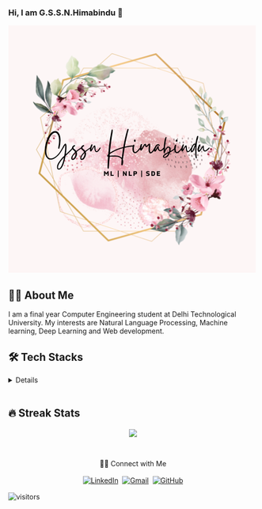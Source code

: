 ### Hi, I am G.S.S.N.Himabindu 👋
<img src="/about-image.png" position="center">
<p align="center">
<!--  <a href="https://github.com/himabindugssn/readme-typing-svg"><img src="https://readme-typing-svg.herokuapp.com/?lines="></a> -->
</p>

## :woman_technologist: About Me 
I am a final year Computer Engineering student at Delhi Technological University. My interests are Natural Language Processing, Machine learning, Deep Learning and Web development.

## 🛠 Tech Stacks

<details> 
  
### Languages

![C](https://img.shields.io/badge/c-%2300599C.svg?style=for-the-badge&logo=c&logoColor=white)
![C#](https://img.shields.io/badge/c%23-%23239120.svg?style=for-the-badge&logo=c-sharp&logoColor=white)
![C++](https://img.shields.io/badge/c++-%2300599C.svg?style=for-the-badge&logo=c%2B%2B&logoColor=white)
![HTML5](https://img.shields.io/badge/html5-%23E34F26.svg?style=for-the-badge&logo=html5&logoColor=white)
![JavaScript](https://img.shields.io/badge/javascript-%23323330.svg?style=for-the-badge&logo=javascript&logoColor=%23F7DF1E)
![LaTeX](https://img.shields.io/badge/latex-%23008080.svg?style=for-the-badge&logo=latex&logoColor=white)
![Markdown](https://img.shields.io/badge/markdown-%23000000.svg?style=for-the-badge&logo=markdown&logoColor=white)
![Python](https://img.shields.io/badge/python-3670A0?style=for-the-badge&logo=python&logoColor=ffdd54)

### Frameworks, Platforms and Libraries
![Bootstrap](https://img.shields.io/badge/bootstrap-%23563D7C.svg?style=for-the-badge&logo=bootstrap&logoColor=white)
![Express.js](https://img.shields.io/badge/express.js-%23404d59.svg?style=for-the-badge&logo=express&logoColor=%2361DAFB)
![Flask](https://img.shields.io/badge/flask-%23000.svg?style=for-the-badge&logo=flask&logoColor=white)
![NodeJS](https://img.shields.io/badge/node.js-6DA55F?style=for-the-badge&logo=node.js&logoColor=white)
![React](https://img.shields.io/badge/react-%2320232a.svg?style=for-the-badge&logo=react&logoColor=%2361DAFB)

### Design
![Canva](https://img.shields.io/badge/Canva-%2300C4CC.svg?style=for-the-badge&logo=Canva&logoColor=white)
![Adobe XD](https://img.shields.io/badge/Adobe%20XD-470137?style=for-the-badge&logo=Adobe%20XD&logoColor=#FF61F6)

### IDEs/Editors
![Jupyter Notebook](https://img.shields.io/badge/jupyter-%23FA0F00.svg?style=for-the-badge&logo=jupyter&logoColor=white)
![PyCharm](https://img.shields.io/badge/pycharm-143?style=for-the-badge&logo=pycharm&logoColor=black&color=black&labelColor=green)
![NetBeans IDE](https://img.shields.io/badge/NetBeansIDE-1B6AC6.svg?style=for-the-badge&logo=apache-netbeans-ide&logoColor=white)
![Sublime Text](https://img.shields.io/badge/sublime_text-%23575757.svg?style=for-the-badge&logo=sublime-text&logoColor=important)
![Visual Studio Code](https://img.shields.io/badge/Visual%20Studio%20Code-0078d7.svg?style=for-the-badge&logo=visual-studio-code&logoColor=white)
![Xcode](https://img.shields.io/badge/Xcode-007ACC?style=for-the-badge&logo=Xcode&logoColor=white)


### Version Control
![Git](https://img.shields.io/badge/git-%23F05033.svg?style=for-the-badge&logo=git&logoColor=white)
![GitHub](https://img.shields.io/badge/github-%23121011.svg?style=for-the-badge&logo=github&logoColor=white)

### Databases
![MongoDB](https://img.shields.io/badge/MongoDB-%234ea94b.svg?style=for-the-badge&logo=mongodb&logoColor=white)
![MySQL](https://img.shields.io/badge/mysql-%2300f.svg?style=for-the-badge&logo=mysql&logoColor=white)

### Hosting
![AWS](https://img.shields.io/badge/AWS-%23FF9900.svg?style=for-the-badge&logo=amazon-aws&logoColor=white)
![Heroku](https://img.shields.io/badge/heroku-%23430098.svg?style=for-the-badge&logo=heroku&logoColor=white)

### ML & DL 
![Keras](https://img.shields.io/badge/Keras-%23D00000.svg?style=for-the-badge&logo=Keras&logoColor=white)
![NumPy](https://img.shields.io/badge/numpy-%23013243.svg?style=for-the-badge&logo=numpy&logoColor=white)
![Pandas](https://img.shields.io/badge/pandas-%23150458.svg?style=for-the-badge&logo=pandas&logoColor=white)
![scikit-learn](https://img.shields.io/badge/scikit--learn-%23F7931E.svg?style=for-the-badge&logo=scikit-learn&logoColor=white)
![SciPy](https://img.shields.io/badge/SciPy-%230C55A5.svg?style=for-the-badge&logo=scipy&logoColor=%white)
![TensorFlow](https://img.shields.io/badge/TensorFlow-%23FF6F00.svg?style=for-the-badge&logo=TensorFlow&logoColor=white)
</details>

<br/>

<p>

<!-- ## 📝 Recent Projects

#### [ NLP Project: Using Reviews to Predict Company Ratings ](https://)<br>
NLP Project to predict review/company ratings from the text of Glassdoor reviews with various models tested including KNN, random forest, XGBoost, and Lightgbm among others. Data webscrapped from Glassdoor using Selenium.<br>
Libraries Utilized: Numpy, Pandas, Matplotlib, Seaborn, Statsmodels, Sklearn, NLTK, XGBoost, Selenium

#### [ A Time Series of CO2 Level Predictions: ](https:)<br>
A study of CO2 emission averages using machine learning prediction models ARMA, ARIMA, and SARIMA to predict CO2 levels in the coming years. Data was sourced from NOAA and based on weekly average measurements. I hope to use this to highlight the need for further conservation efforts.<br>
Libraries Utilized: Numpy, Pandas, Matplotlib, Seaborn, Statsmodels, Sklearn, PMDARIMA  
   
#### [ Using Dating Profiles to Predict Occupation: ](https:)<br>
A case study using mutliple classification model to predict a users occupation using the various features found on their OKCupid dating profile. Models tested include random forest, adaboost, and KNN among others. Final predictions made using logistic regression. Data sourced from OKCupid.com in the San Francisco Area.<br>
Libraries Utilized: Scikit-Learn, Pandas, Statsmodel, Numpy, Matplotlib, Seaborn, Scipy

#### [ Kings County Housing Price Prediction: ](https://)<br>
A linear regression modeling project that sought to predict housing prices in King County, WA, USA. The project sought to increade accuracy through feature engineering, one-hot encoding, and feature selection. <br>
Libraries Utilized: Scikit-Learn, Pandas, Statsmodel, Numpy, Matplotlib, Seaborn

#### [ Yelp ETL Project Analysis: ](https:)<br>
Exploratoty data analysis project of Yelp API data for Flatiron Schools Data Science Immersive Program.<br>
Libraries utilized: Pandas, Numpy, Matplotlib, Seaborn

</p> -->

## 🔥 Streak Stats

<p align="center"><img align="center" src="https://github-readme-streak-stats.herokuapp.com/?user=HIMABINDUGSSN&theme=blood"/></p>
<!-- <p align="center"><img align="center" src="https://activity-graph.herokuapp.com/graph?username=himabindugssn"/></p> -->

<br/>



<p align="center">
🤝🏻 Connect with Me 
<br>
<br>
<a href="https://www.linkedin.com/in/gssnhimabindu/"><img src="https://img.shields.io/badge/linkedin-%230077B5.svg?&style=for-the-badge&logo=linkedin&logoColor=white" alt="LinkedIn" /></a>&nbsp;
<a href="mailto:gssnhimabindu@gmail.com"><img src="https://img.shields.io/badge/gmail-%23D14836.svg?&style=for-the-badge&logo=gmail&logoColor=white" alt="Gmail"/></a>&nbsp;
<a href="https://github.com/Himabindugssn"><img src="https://img.shields.io/badge/GitHub-100000?style=for-the-badge&logo=github&logoColor=white" alt="GitHub"/></a>
<!--   https://github.com/alexandresanlim/Badges4-README.md-Profile#-social- -->
</p>


<p>
    <img align="center" alt="visitors" src="https://gpvc.arturio.dev/Himabindugssn"/>
</p>

<!--
**Himabindugssn/himabindugssn** is a ✨ _special_ ✨ repository because its `README.md` (this file) appears on your GitHub profile.

Here are some ideas to get you started:

- 🔭 I’m currently working on ...
- 🌱 I’m currently learning ...
- 👯 I’m looking to collaborate on ...
- 🤔 I’m looking for help with ...
- 💬 Ask me about ...
- 📫 How to reach me: ...
- 😄 Pronouns: ...
- ⚡ Fun fact: ...
-->
